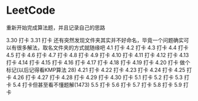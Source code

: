 # LeetCode
重新开始完成算法题，并且记录自己的思路

3.30 打卡
3.31 打卡   还有突然发现文件夹其实并不好命名，毕竟一个问题确实可以有很多解法，取名文件夹的方式就随缘吧
4.1 打卡
4.2 打卡
4.3 打卡
4.4 打卡
4.5 打卡
4.6 打卡
4.7 打卡
4.8 打卡
4.9 打卡
4.10 打卡
4.11 打卡
4.12 打卡
4.13 打卡
4.14 打卡
4.15 打卡
4.16 打卡
4.17 打卡
4.18 打卡
4.19 打卡
4.20 打卡 做个标记(以后记得看KMP算法 28)
4.21 打卡
4.22 打卡
4.23 打卡
4.24 打卡
4.25 打卡
4.26 打卡
4.27 打卡
4.28 打卡
4.29 打卡
4.30 打卡
5.1 打卡
5.2 打卡
5.3 打卡
5.4 打卡但甚至看不懂题解(1473)
5.5 打卡
5.6 打卡
5.7 打卡
5.8 打卡
5.9 打卡